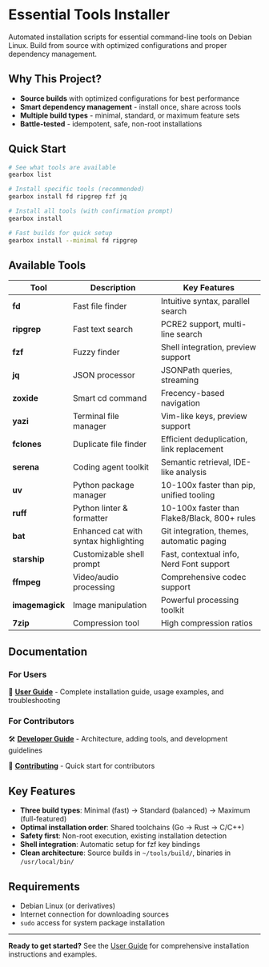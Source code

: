 # Essential Tools Installer

Automated installation scripts for essential command-line tools on Debian Linux. Build from source with optimized configurations and proper dependency management.

## Why This Project?

- **Source builds** with optimized configurations for best performance
- **Smart dependency management** - install once, share across tools
- **Multiple build types** - minimal, standard, or maximum feature sets
- **Battle-tested** - idempotent, safe, non-root installations

## Quick Start

```bash
# See what tools are available
gearbox list

# Install specific tools (recommended)
gearbox install fd ripgrep fzf jq

# Install all tools (with confirmation prompt)
gearbox install

# Fast builds for quick setup
gearbox install --minimal fd ripgrep
```

## Available Tools

| Tool | Description | Key Features |
|------|-------------|--------------|
| **fd** | Fast file finder | Intuitive syntax, parallel search |
| **ripgrep** | Fast text search | PCRE2 support, multi-line search |
| **fzf** | Fuzzy finder | Shell integration, preview support |
| **jq** | JSON processor | JSONPath queries, streaming |
| **zoxide** | Smart cd command | Frecency-based navigation |
| **yazi** | Terminal file manager | Vim-like keys, preview support |
| **fclones** | Duplicate file finder | Efficient deduplication, link replacement |
| **serena** | Coding agent toolkit | Semantic retrieval, IDE-like analysis |
| **uv** | Python package manager | 10-100x faster than pip, unified tooling |
| **ruff** | Python linter & formatter | 10-100x faster than Flake8/Black, 800+ rules |
| **bat** | Enhanced cat with syntax highlighting | Git integration, themes, automatic paging |
| **starship** | Customizable shell prompt | Fast, contextual info, Nerd Font support |
| **ffmpeg** | Video/audio processing | Comprehensive codec support |
| **imagemagick** | Image manipulation | Powerful processing toolkit |
| **7zip** | Compression tool | High compression ratios |

## Documentation

### For Users
📖 **[User Guide](docs/USER_GUIDE.md)** - Complete installation guide, usage examples, and troubleshooting

### For Contributors  
🛠 **[Developer Guide](docs/DEVELOPER_GUIDE.md)** - Architecture, adding tools, and development guidelines

👥 **[Contributing](CONTRIBUTING.md)** - Quick start for contributors

## Key Features

- **Three build types**: Minimal (fast) → Standard (balanced) → Maximum (full-featured)
- **Optimal installation order**: Shared toolchains (Go → Rust → C/C++)
- **Safety first**: Non-root execution, existing installation detection
- **Shell integration**: Automatic setup for fzf key bindings
- **Clean architecture**: Source builds in `~/tools/build/`, binaries in `/usr/local/bin/`

## Requirements

- Debian Linux (or derivatives)
- Internet connection for downloading sources
- `sudo` access for system package installation

---

**Ready to get started?** See the [User Guide](docs/USER_GUIDE.md) for comprehensive installation instructions and examples.